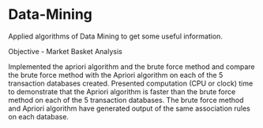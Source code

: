 # Data-Mining
Applied algorithms of Data Mining to get some useful information.

Objective - 
Market Basket Analysis

Implemented the apriori algorithm and the brute force method and compare the brute force method with the Apriori algorithm on each of the 5 transaction databases created. Presented computation (CPU or clock) time to demonstrate that the Apriori algorithm is faster than the brute force method on each of the 
5 transaction databases. The brute force method and Apriori algorithm have generated output of the same association rules on each database.
